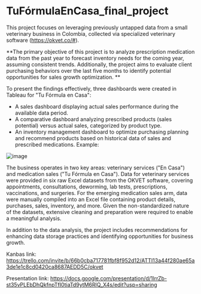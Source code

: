 # TuFórmulaEnCasa_final_project

This project focuses on leveraging previously untapped data from a small veterinary business in Colombia, collected via specialized veterinary software (https://okvet.co/#).

**The primary objective of this project is to analyze prescription medication data from the past year to forecast inventory needs for the coming year, assuming consistent trends. Additionally, the project aims to evaluate client purchasing behaviors over the last five months to identify potential opportunities for sales growth optimization.
**

To present the findings effectively, three dashboards were created in Tableau for "Tu Fórmula en Casa":

- A sales dashboard displaying actual sales performance during the available data period.
- A comparative dashboard analyzing prescribed products (sales potential) versus actual sales, categorized by product type.
- An inventory management dashboard to optimize purchasing planning and recommend products based on historical data of sales and prescribed medications. Example:
  

![image](https://github.com/user-attachments/assets/c715f1e4-d006-4157-a74e-2fed839b9557)

The business operates in two key areas: veterinary services ("En Casa") and medication sales ("Tu Fórmula en Casa"). Data for veterinary services were provided in six raw Excel datasets from the OKVET software, covering appointments, consultations, deworming, lab tests, prescriptions, vaccinations, and surgeries. For the emerging medication sales arm, data were manually compiled into an Excel file containing product details, purchases, sales, inventory, and more. Given the non-standardized nature of the datasets, extensive cleaning and preparation were required to enable a meaningful analysis.

In addition to the data analysis, the project includes recommendations for enhancing data storage practices and identifying opportunities for business growth.





Kanbas link: https://trello.com/invite/b/66b0cba717781fbf8f952d12/ATTI13a44f280ae65a3de1e1c8cd0420ca8687AEDD5C/okvet

Presentation link: https://docs.google.com/presentation/d/1lrrZb-st35vPLEbDhQkfnpTfI0tiaTd9ytM6RlQ_X4s/edit?usp=sharing
